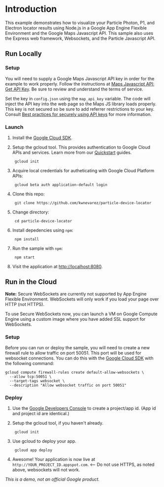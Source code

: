 # Introduction
This example demonstrates how to visualize your Particle Photon, P1, and Electron locator results using Node.js in a Google App Engine Flexible Environment and the Google Maps Javascript API. This sample also uses the Express web framework, Websockets, and the Particle Javascript API. 

## Run Locally

### Setup

You will need to supply a Google Maps Javascript API key in order for the example to work properly. Follow the instructions at [Maps Javascript API: Get API Key](https://developers.google.com/maps/documentation/javascript/get-api-key). Be sure to review and understand the terms of service. 
 
Set the key in `config.json` using the `map_api_key` variable. The code will inject the API key into the web page so the Maps JS library loads properly. This key is not secured so be sure to add referrer restrictions to your key. Consult [Best practices for securely using API keys](https://support.google.com/cloud/answer/6310037?hl=en) for more information.

### Launch

1. Install the [Google Cloud SDK](https://cloud.google.com/sdk/). 

1. Setup the gcloud tool. This provides authentication to Google Cloud APIs and services. Learn more from our [Quickstart](https://cloud.google.com/sdk/docs/quickstarts) guides. 

        gcloud init

1. Acquire local credentials for autheticating with Google Cloud Platform APIs:

        gcloud beta auth application-default login

1. Clone this repo:

        git clone https://github.com/kwnevarez/particle-device-locator

1. Change directory:

        cd particle-device-locator

1. Install depedencies using `npm`:

        npm install

1. Run the sample with `npm`:

        npm start

1. Visit the application at [http://localhost:8080](http://localhost:8080).

## Run in the Cloud
__Note:__ Secure WebSockets are currently not supported by App Engine Flexible Environment. WebSockets will only work if you load your page over HTTP (not HTTPS).

To use Secure WebSockets now, you can launch a VM on Google Compute Engine using a custom image where you have added SSL support for WebSockets.

### Setup

Before you can run or deploy the sample, you will need to create a new firewall rule to allow traffic on port 50051. This port will be used for websocket connections. You can do this with the [Google Cloud SDK](https://cloud.google.com/sdk) with the following command:

    gcloud compute firewall-rules create default-allow-websockets \
      --allow tcp:50051 \
      --target-tags websocket \
      --description "Allow websocket traffic on port 50051"

### Deploy

1. Use the [Google Developers Console](https://console.developer.google.com) to create a project/app id. (App id and project id are identical.)

1. Setup the gcloud tool, if you haven't already.

        gcloud init

1. Use gcloud to deploy your app.

        gcloud app deploy

1. Awesome! Your application is now live at `http://YOUR_PROJECT_ID.appspot.com`.  <-- Do not use HTTPS, as noted above, websockets will not work.

*This is a demo, not an official Google product.*
